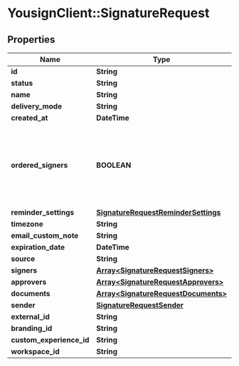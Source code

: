 # YousignClient::SignatureRequest

## Properties
Name | Type | Description | Notes
------------ | ------------- | ------------- | -------------
**id** | **String** |  | 
**status** | **String** |  | 
**name** | **String** |  | 
**delivery_mode** | **String** |  | 
**created_at** | **DateTime** |  | 
**ordered_signers** | **BOOLEAN** | Enable an ordered workflow, each signer will be requested to sign in a sequential order | 
**reminder_settings** | [**SignatureRequestReminderSettings**](SignatureRequestReminderSettings.md) |  | 
**timezone** | **String** |  | 
**email_custom_note** | **String** |  | 
**expiration_date** | **DateTime** |  | 
**source** | **String** |  | 
**signers** | [**Array&lt;SignatureRequestSigners&gt;**](SignatureRequestSigners.md) |  | 
**approvers** | [**Array&lt;SignatureRequestApprovers&gt;**](SignatureRequestApprovers.md) |  | [optional] 
**documents** | [**Array&lt;SignatureRequestDocuments&gt;**](SignatureRequestDocuments.md) |  | 
**sender** | [**SignatureRequestSender**](SignatureRequestSender.md) |  | 
**external_id** | **String** |  | 
**branding_id** | **String** |  | 
**custom_experience_id** | **String** |  | 
**workspace_id** | **String** |  | [optional] 

